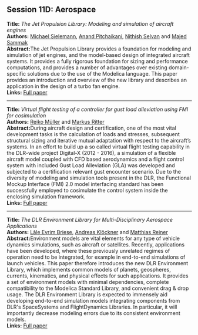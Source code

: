 <h2>Session 11D: Aerospace</h2>
<p>
<b>Title:</b> <i> The Jet Propulsion Library: Modeling and simulation of aircraft engines </i> <br />
<b>Authors:</b> <a href="../authors/author_250.html">Michael Sielemann</a>, <a href="../authors/author_217.html">Anand Pitchaikani</a>, <a href="../authors/author_248.html">Nithish Selvan</a> and <a href="../authors/author_235.html">Majed Sammak</a><br />
<b>Abstract:</b>The Jet Propulsion Library provides a foundation for modeling and simulation of jet engines, and the model-based design of integrated aircraft systems. It provides a fully rigorous foundation for sizing and performance computations, and provides a number of advantages over existing domain-specific solutions due to the use of the Modelica language. This paper provides an introduction and overview of the new library and describes an application in the design of a turbo fan engine.<br />
<b>Links:</b> <a href="../submissions/ecp17132909_SielemannPitchaikaniSelvanSammak.pdf">Full paper</a></p>
<hr />
<p>
<b>Title:</b> <i> Virtual flight testing of a controller for gust load alleviation using FMI for cosimulation </i> <br />
<b>Authors:</b> <a href="../authors/author_188.html">Reiko Müller</a> and <a href="../authors/author_230.html">Markus Ritter</a><br />
<b>Abstract:</b>During aircraft design and certification, one of the most vital development tasks is the calculation of loads and stresses, subsequent structural sizing and iterative mutual adaptation with respect to the aircraft’s systems. In an effort to build up a so called virtual flight testing capability in the DLR-wide project Digital-X (2012 - 2016), a simulation of a flexible aircraft model coupled with CFD based aerodynamics and a flight control system with included Gust Load Alleviation (GLA) was developed and subjected to a certification relevant gust encounter scenario. Due to the diversity of modeling and simulation tools present in the DLR, the Functional Mockup Interface (FMI) 2.0 model interfacing standard has been successfully employed to cosimulate the control system inside the enclosing simulation framework.<br />
<b>Links:</b> <a href="../submissions/ecp17132921_MullerRitter.pdf">Full paper</a></p>
<hr />
<p>
<b>Title:</b> <i> The DLR Environment Library for Multi-Disciplinary Aerospace Applications </i> <br />
<b>Authors:</b> <a href="../authors/author_36.html">Lâle Evrim Briese</a>, <a href="../authors/author_139.html">Andreas Klöckner</a> and <a href="../authors/author_228.html">Matthias Reiner</a><br />
<b>Abstract:</b>Environment models are vital elements for any type of vehicle dynamics simulations, such as aircraft or satellites. Recently, applications have been developed, where these previously unrelated regimes of operation need to be integrated, for example in end-to-end simulations of launch vehicles. This paper therefore introduces the new DLR Environment Library, which implements common models of planets, geospheres, currents, kinematics, and physical effects for such applications. It provides a set of environment models with minimal dependencies, complete compatibility to the Modelica Standard Library, and convenient drag & drop usage. The DLR Environment Library is expected to immensely aid developing end-to-end simulation models integrating components from DLR's SpaceSystems and FlightDynamics Libraries. In particular, it will importantly decrease modeling errors due to its consistent environment models.<br />
<b>Links:</b> <a href="../submissions/ecp17132929_BrieseKlocknerReiner.pdf">Full paper</a></p>